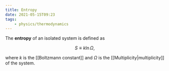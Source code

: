 ```yaml
---
title: Entropy
date: 2021-05-15T09:23
tags:
    - physics/thermodynamics
---
```


The **entropy** of an isolated system is defined as

$$ S \equiv k\ln \Omega ,$$

where $k$ is the [[Boltzmann constant]] and $\Omega$ is the [[Multiplicity|multiplicity]] of the system.
